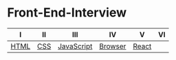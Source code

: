 # Front-End-Interview
| Ⅰ  |  Ⅱ  |   Ⅲ    |       Ⅳ     |   Ⅴ        |      Ⅵ       |  
| :---: | :----------: | :----------------: | :-----------------: | :-------------------: | :-----: | 
| [HTML](HTML/README.md) | [CSS](CSS/README.md) | [JavaScript](JavaScript/README.md)| [Browser](Browser/README.md) |  [React](React/README.md) | | 
